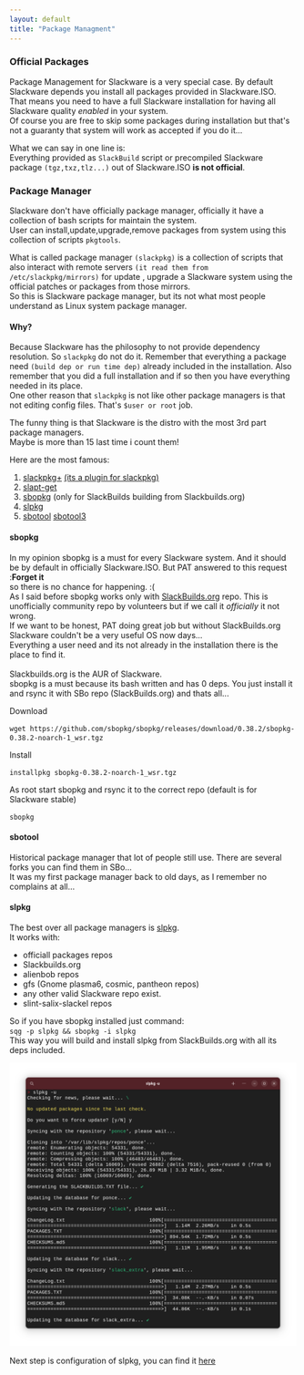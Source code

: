 ```yaml
---
layout: default
title: "Package Managment"
---
```



### Official Packages

Package Management for Slackware is a very special case. By default Slackware depends you install all packages provided in Slackware.ISO.<br>
That means you need to have a full Slackware installation for having all Slackware quality *enabled* in your system.   <br>
Of course you are free to skip some packages during installation but that's not a guaranty that system will work as accepted if you do it...



What we can say in one line is:<br>
Everything provided as `SlackBuild` script or precompiled Slackware package `(tgz,txz,tlz...)` out of Slackware.ISO **is not official**.
 


### Package Manager


Slackware don't have officially package manager, officially it have a collection of bash scripts for maintain the system.<br>
 User can install,update,upgrade,remove packages from system using this collection of scripts `pkgtools`. <br> 
 
 
 What is called package manager `(slackpkg)` is a collection of scripts that also interact with remote servers  `(it read them from /etc/slackpkg/mirrors)` for update , upgrade a Slackware system using the official patches or packages from those mirrors.  <br> 
So this is Slackware package manager, but its not what most people understand as Linux system package manager.<br>


#### Why?

Because Slackware has the philosophy to not provide dependency resolution.  So `slackpkg` do not do it. Remember that everything a package need `(build dep or run time dep)` already included in the installation. Also remember that you did a full installation and if so then you have everything needed in its place. <br>
One other reason that `slackpkg` is not like other package managers is that  not editing config files. That's `$user or root` job. 

The funny thing is that Slackware is the distro with the most 3rd part package managers. <br>
Maybe is more than 15 last time i count them!   <br>


Here are the most famous:
1. [slackpkg+](https://github.com/zuno/slackpkgplus) [(its a plugin for slackpkg)](https://slackware.nl/slakfinder/)
2. [slapt-get](https://github.com/jaos/slapt-get) 
3. [sbopkg](https://sbopkg.org/) (only for SlackBuilds building from Slackbuilds.org)
4.  [slpkg](https://gitlab.com/dslackw/slpkg)
5. [sbotool](https://slackbuilds.org/result/?search=sbotool&sv=15.0) [sbotool3](https://www.linuxquestions.org/questions/slackware-14/sbotools-3-x-4175744323/)



#### sbopkg

In my opinion sbopkg is a must for every Slackware system. And it should be by default in officially Slackware.ISO. But  PAT answered to this request :**Forget it**<br> 
so there is no chance for happening. :(  <br>
As I said before sbopkg works only with [SlackBuilds.org](https://slackbuilds.org/) repo. This is unofficially community repo by volunteers but if we call it *officially* it not wrong. <br>
If we want to be honest, PAT doing great job but without SlackBuilds.org Slackware couldn't be a very useful OS now days... <br>
Everything a user need and its not already in the installation there is the place to find it. <br>  
Slackbuilds.org is the AUR of Slackware.<br>
sbopkg is a must because its bash written and has 0 deps. You just install it and rsync it with SBo repo (SlackBuilds.org) and thats all...<br>

Download<br>
```
wget https://github.com/sbopkg/sbopkg/releases/download/0.38.2/sbopkg-0.38.2-noarch-1_wsr.tgz
```
Install
```
installpkg sbopkg-0.38.2-noarch-1_wsr.tgz
```
As root start sbopkg and rsync it to the correct repo (default is for Slackware stable)
```
sbopkg
```

#### sbotool 
Historical package manager that lot of people still use. There are several forks you can find them in SBo...<br>
It was my first package manager back to old days, as I remember no complains at all...

#### slpkg

The best over all package managers is [slpkg](https://gitlab.com/dslackw/slpkg). <br>
It works with:

- officiall packages repos
- Slackbuilds.org
- alienbob repos
- gfs (Gnome plasma6, cosmic, pantheon repos)
- any other valid Slackware repo exist.
- slint-salix-slackel repos  

So if you have sbopkg installed just command:<br>
`sqg -p slpkg && sbopkg -i slpkg`<br>
This way you will build and install slpkg from SlackBuilds.org with all its deps included. 

![slpkg](./images/slpkg.png)


Next step is configuration of slpkg, you can find it [here](slpkg.md)
